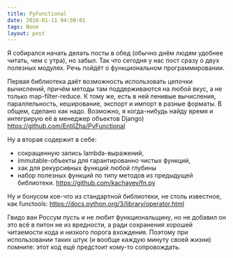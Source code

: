 ```yaml
---
title: PyFunctional
date: 2018-01-11 04:50:01
tags: None
layout: post
---
```


Я собирался начать делать посты в обед (обычно днём людям удобнее читать, чем с утра), но забыл. Так что сегодня у нас пост сразу о двух полезных модулях. Речь пойдёт о функциональном программировании.

Первая библиотека даёт возможность использовать цепочки вычислений, причём методы там поддерживаются на любой вкус, а не только map-filter-reduce. К тому же, есть в ней ленивые вычисления, параллельность, кеширование, экспорт и импорт в разные форматы. В общем, сделано как надо. Возможно, я когда-нибудь найду время и интегрирую её в менеджер объектов Django)
<https://github.com/EntilZha/PyFunctional>


Ну а вторая содержит в себе:
* сокращенную запись lambda-выражений,
* immutable-объекты для гарантированно чистых функций,
* хак для рекурсивных функций любой глубины
* набор полезных функций по типу методов из предыдущей библиотеки.
<https://github.com/kachayev/fn.py>

Ну и бонусом кое-что из стандартной библиотеки, не столь известное, как functools:
<https://docs.python.org/3/library/operator.html>

Гвидо ван Россум пусть и не любит функциональщину, но не добавил он это всё в питон не из вредности, а ради сохранения хорошей читаемости кода и низкого порога вхождения. Поэтому при использовании таких штук (и вообще каждую минуту своей жизни) помните: этот код ещё предстоит кому-то сопровождать.

